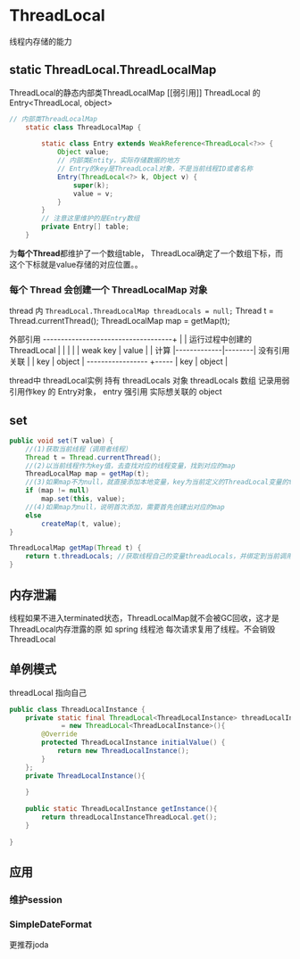 # ThreadLocal
线程内存储的能力
## static ThreadLocal.ThreadLocalMap 
ThreadLocal的静态内部类ThreadLocalMap
[[弱引用]] ThreadLocal 的 Entry<ThreadLocal, object>
```java
// 内部类ThreadLocalMap
    static class ThreadLocalMap {
        
        static class Entry extends WeakReference<ThreadLocal<?>> {
            Object value;
            // 内部类Entity，实际存储数据的地方
            // Entry的key是ThreadLocal对象，不是当前线程ID或者名称
            Entry(ThreadLocal<?> k, Object v) {
                super(k);
                value = v;
            }
        }
        // 注意这里维护的是Entry数组
        private Entry[] table;
    }

```
为**每个Thread**都维护了一个数组table，
ThreadLocal确定了一个数组下标，而这个下标就是value存储的对应位置。。

### 每个 Thread 会创建一个 ThreadLocalMap 对象
thread 内
`ThreadLocal.ThreadLocalMap threadLocals = null;`
 Thread t = Thread.currentThread();
 ThreadLocalMap map = getMap(t);

外部引用 ------------------------------------+
 |                                          |
运行过程中创建的ThreadLocal                  |
 |                                          |
 |      | weak key    | value  |            |
 计算   |-------------|--------|        没有引用关联
 |      | key | object |   -----------------
 +----- | key | object |

thread中
threadLocal实例 持有 threadLocals 对象
threadLocals 数组 记录用弱引用作key 的 Entry对象， entry 强引用 实际想关联的 object 

## set
```java
public void set(T value) {
    //(1)获取当前线程（调用者线程）
    Thread t = Thread.currentThread();
    //(2)以当前线程作为key值，去查找对应的线程变量，找到对应的map
    ThreadLocalMap map = getMap(t);
    //(3)如果map不为null，就直接添加本地变量，key为当前定义的ThreadLocal变量的this引用，值为添加的本地变量值
    if (map != null)
        map.set(this, value);
    //(4)如果map为null，说明首次添加，需要首先创建出对应的map
    else
        createMap(t, value);
}

ThreadLocalMap getMap(Thread t) {
    return t.threadLocals; //获取线程自己的变量threadLocals，并绑定到当前调用线程的成员变量threadLocals上
}

```


## 内存泄漏
线程如果不进入terminated状态，ThreadLocalMap就不会被GC回收，这才是ThreadLocal内存泄露的原
如 spring 线程池 每次请求复用了线程。不会销毁 ThreadLocal

## 单例模式
threadLocal 指向自己
```java
public class ThreadLocalInstance {
    private static final ThreadLocal<ThreadLocalInstance> threadLocalInstanceThreadLocal
             = new ThreadLocal<ThreadLocalInstance>(){
        @Override
        protected ThreadLocalInstance initialValue() {
            return new ThreadLocalInstance();
        }
    };
    private ThreadLocalInstance(){
 
    }
 
    public static ThreadLocalInstance getInstance(){
        return threadLocalInstanceThreadLocal.get();
    }
 
}
```
## 应用
### 维护session
### SimpleDateFormat
更推荐joda
